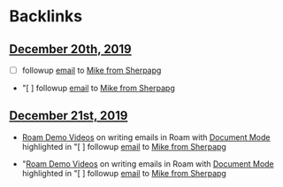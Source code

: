 
# Backlinks
## [December 20th, 2019](<December 20th, 2019.md>)
- [ ] followup [email](<email.md>) to [Mike from Sherpapg](<Mike from Sherpapg.md>)

- "[ ] followup [email](<email.md>) to [Mike from Sherpapg](<Mike from Sherpapg.md>)

## [December 21st, 2019](<December 21st, 2019.md>)
- [Roam Demo Videos](<Roam Demo Videos.md>) on writing emails in Roam with [Document Mode](<Document Mode.md>) highlighted in "[ ] followup [email](<email.md>) to [Mike from Sherpapg](<Mike from Sherpapg.md>)

- "[Roam Demo Videos](<Roam Demo Videos.md>) on writing emails in Roam with [Document Mode](<Document Mode.md>) highlighted in "[ ] followup [email](<email.md>) to [Mike from Sherpapg](<Mike from Sherpapg.md>)

